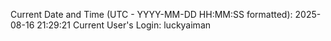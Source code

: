Current Date and Time (UTC - YYYY-MM-DD HH:MM:SS formatted): 2025-08-16 21:29:21
Current User's Login: luckyaiman

